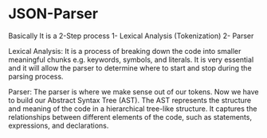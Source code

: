 # JSON-Parser

Basically It is a 2-Step process
1- Lexical Analysis (Tokenization)
2- Parser

Lexical Analysis:
It is a process of breaking down the code into smaller meaningful chunks e.g. keywords, symbols, and literals. It is very essential and it will allow the parser to determine where to start and stop during the parsing process.

Parser:
The parser is where we make sense out of our tokens. Now we have to build our Abstract Syntax Tree (AST). The AST represents the structure and meaning of the code in a hierarchical tree-like structure. It captures the relationships between different elements of the code, such as statements, expressions, and declarations.
